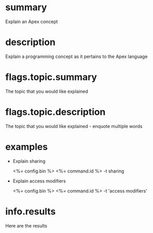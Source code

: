 # summary

Explain an Apex concept

# description

Explain a programming concept as it pertains to the Apex language

# flags.topic.summary

The topic that you would like explained

# flags.topic.description

The topic that you would like explained - enquote multiple words

# examples

- Explain sharing

  <%= config.bin %> <%= command.id %> -t sharing

- Explain access modifiers

  <%= config.bin %> <%= command.id %> -t 'access modifiers'

# info.results

Here are the results